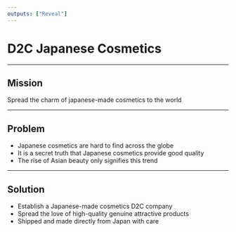 ```yaml
---
outputs: ["Reveal"]
---
```


# D2C Japanese Cosmetics

---

## Mission

Spread the charm of japanese-made cosmetics to the world

---

## Problem

- Japanese cosmetics are hard to find across the globe
- It is a secret truth that Japanese cosmetics provide good quality
- The rise of Asian beauty only signifies this trend

---

## Solution

- Establish a Japanese-made cosmetics D2C company
- Spread the love of high-quality genuine attractive products
- Shipped and made directly from Japan with care
